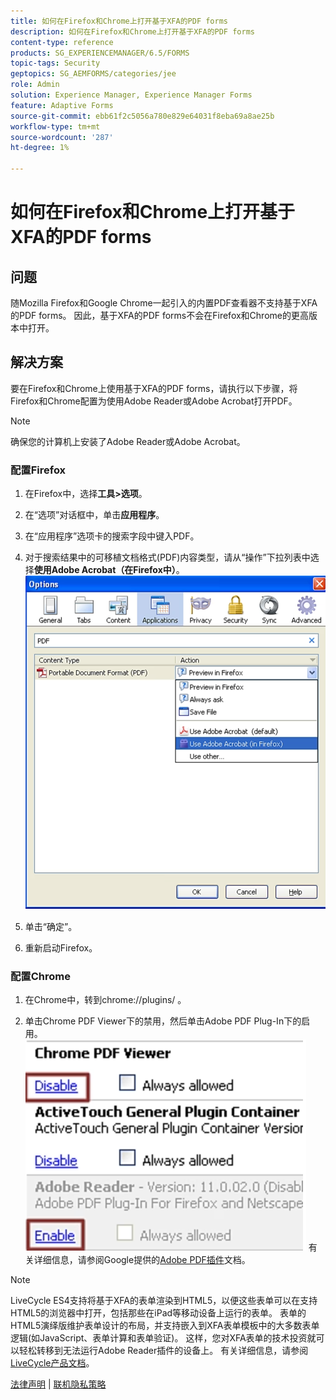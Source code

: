 ```yaml
---
title: 如何在Firefox和Chrome上打开基于XFA的PDF forms
description: 如何在Firefox和Chrome上打开基于XFA的PDF forms
content-type: reference
products: SG_EXPERIENCEMANAGER/6.5/FORMS
topic-tags: Security
geptopics: SG_AEMFORMS/categories/jee
role: Admin
solution: Experience Manager, Experience Manager Forms
feature: Adaptive Forms
source-git-commit: ebb61f2c5056a780e829e64031f8eba69a8ae25b
workflow-type: tm+mt
source-wordcount: '287'
ht-degree: 1%

---
```


# 如何在Firefox和Chrome上打开基于XFA的PDF forms

## 问题

随Mozilla Firefox和Google Chrome一起引入的内置PDF查看器不支持基于XFA的PDF forms。 因此，基于XFA的PDF forms不会在Firefox和Chrome的更高版本中打开。

## 解决方案

要在Firefox和Chrome上使用基于XFA的PDF forms，请执行以下步骤，将Firefox和Chrome配置为使用Adobe Reader或Adobe Acrobat打开PDF。

>[!NOTE]
> 
> 确保您的计算机上安装了Adobe Reader或Adobe Acrobat。

### 配置Firefox

1. 在Firefox中，选择&#x200B;**工具>选项**。

1. 在“选项”对话框中，单击&#x200B;**应用程序**。

1. 在“应用程序”选项卡的搜索字段中键入PDF。

1. 对于搜索结果中的可移植文档格式(PDF)内容类型，请从“操作”下拉列表中选择&#x200B;**使用Adobe Acrobat（在Firefox中）**。
   ![use-adobe-acrobat](/help/forms/using/assets/use-adobe-acrobat.png)
1. 单击“确定”。

1. 重新启动Firefox。

### 配置Chrome

1. 在Chrome中，转到chrome://plugins/ 。

1. 单击Chrome PDF Viewer下的禁用，然后单击Adobe PDF Plug-In下的启用。
   ![chrome-pdf-viewer](/help/forms/using/assets/chrome-image.png)
有关详细信息，请参阅Google提供的[Adobe PDF插件](https://support.google.com/chrome/?hl=en&visit_id=638803785294106945-2276548125&rd=4&topic=3421431#topic=7439538)文档。

>[!NOTE]
> 
> LiveCycle ES4支持将基于XFA的表单渲染到HTML5，以便这些表单可以在支持HTML5的浏览器中打开，包括那些在iPad等移动设备上运行的表单。 表单的HTML5演绎版维护表单设计的布局，并支持嵌入到XFA表单模板中的大多数表单逻辑(如JavaScript、表单计算和表单验证)。 这样，您对XFA表单的技术投资就可以轻松转移到无法运行Adobe Reader插件的设备上。
>有关详细信息，请参阅[LiveCycle产品文档](https://business.adobe.com/cn/products/experience-manager/forms/aem-forms.html)。

[法律声明](https://chl-author-preview.corp.adobe.com/content/help/en/legal/legal-notices.html)    |    [联机隐私策略](https://www.adobe.com/cn/privacy.html)